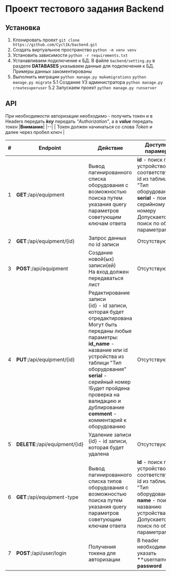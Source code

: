 # Проект тестового задания Backend

## Установка
1. Клонировать проект
``git clone https://github.com/Cycl1k/backend.git``
2. Создать виртуальное пространство
``python -m venv venv``
3. Установить зависимости
``python -r requirements.txt``
4. Устанавливаем подключение к БД. В файле ``backend/setting.py`` в разделе **DATABASES** указываем данные для подключения к БД. Примеры данных закоментированы
5. Выполнить миграции
``python manage.py makemigrations``
``python manage.py migrate``
5.1 Создание УЗ администратора
``python manage.py createsuperuser``
5.2 Запускаем проект
``python manage.py runserver``
## API

При необходимости авторизации необходимо - получить токен и в Headers передать ***key*** передать *"Authorization"*, а в ***value*** передать *токен*
|**Внимание**|
|--|
| Токен должен начинаться со слова *Token* и далее через пробел ключ |
 

|**#**| Endpoint | Действие | Доступные парамерты | Авторизация |
|--|--|--|--|--|
|1| **GET**:/api/equipment|Вывод пагинированного списка оборудования с возможностью поиска путем указания query параметров советующим ключам ответа|**id** - поиск по id устройство, соответствующее id из таблици "Тип оборудования" <br> **serial** - поиск по серийному номеру <br> Допускается поиск по обоим параметрам | Обязательно
|2|**GET**:/api/equipment/{id}|Запрос данных по id записи | Отсутствуют | Обязательно |
|3|**POST**:/api/equipment|Создание новой(ых) записи(ей) <br> На вход должен передаваться лист |Отсутствуют | Обязательно |
|4|**PUT**:/api/equipment/{id}|Редактирование записи <br> {id} - id записи, которая будет отредактирована <br> Могут быть переданы любые параметры: **id_name** - название или id устройства из таблици "Тип оборудования" <br> **serial** - серийный номер <br> !Будет пройдена проверка на валидацию и дублирование **comment** - комментарий к оборудованию |Отсутствуют | Обязательно |
|5|**DELETE**:/api/equipment/{id}|Удаление записи <br> {id} - id записи, которая будет удалена|Отсутствуют | Обязательно |
|6|**GET**:/api/equipment-type|Вывод пагинированного списка типов оборудования с возможностью поиска путем указания query параметров советующим ключам ответа|**id** - поиск по id устройство, соответствующее id из таблици "Тип оборудования" <br> **name** - поиск по названию устройства <br> Допускается поиск по обоим параметрам | Обязательно |
|7|**POST**:/api/user/login|Получения токена для авторизации | В header необходимо указать **username ** и **password** | Не обязательно |